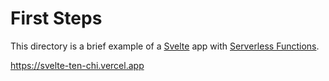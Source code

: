 # First Steps

This directory is a brief example of a [Svelte](https://svelte.dev/) app with [Serverless Functions](https://vercel.com/docs/v2/serverless-functions/introduction).

https://svelte-ten-chi.vercel.app
